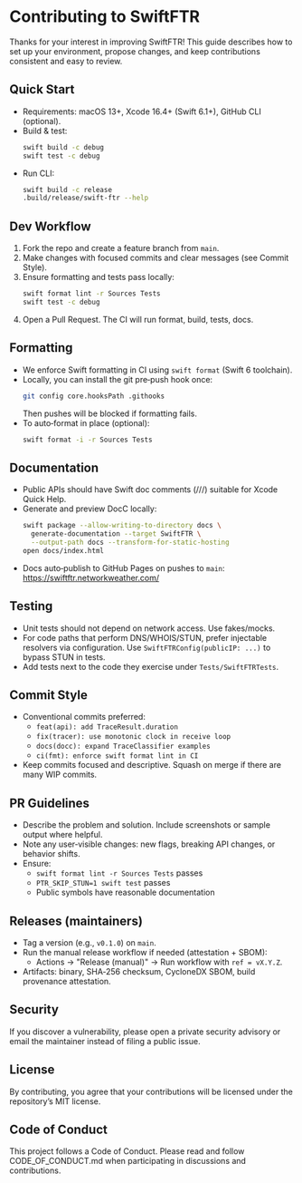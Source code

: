 # Contributing to SwiftFTR

Thanks for your interest in improving SwiftFTR! This guide describes how to set up your environment, propose changes, and keep contributions consistent and easy to review.

## Quick Start
- Requirements: macOS 13+, Xcode 16.4+ (Swift 6.1+), GitHub CLI (optional).
- Build & test:
  ```bash
  swift build -c debug
  swift test -c debug
  ```
- Run CLI:
  ```bash
  swift build -c release
  .build/release/swift-ftr --help
  ```

## Dev Workflow
1. Fork the repo and create a feature branch from `main`.
2. Make changes with focused commits and clear messages (see Commit Style).
3. Ensure formatting and tests pass locally:
   ```bash
   swift format lint -r Sources Tests
   swift test -c debug
   ```
4. Open a Pull Request. The CI will run format, build, tests, docs.

## Formatting
- We enforce Swift formatting in CI using `swift format` (Swift 6 toolchain).
- Locally, you can install the git pre‑push hook once:
  ```bash
  git config core.hooksPath .githooks
  ```
  Then pushes will be blocked if formatting fails.
- To auto‑format in place (optional):
  ```bash
  swift format -i -r Sources Tests
  ```

## Documentation
- Public APIs should have Swift doc comments (///) suitable for Xcode Quick Help.
- Generate and preview DocC locally:
  ```bash
  swift package --allow-writing-to-directory docs \
    generate-documentation --target SwiftFTR \
    --output-path docs --transform-for-static-hosting
  open docs/index.html
  ```
- Docs auto‑publish to GitHub Pages on pushes to `main`: https://swiftftr.networkweather.com/

## Testing
- Unit tests should not depend on network access. Use fakes/mocks.
- For code paths that perform DNS/WHOIS/STUN, prefer injectable resolvers via configuration. Use `SwiftFTRConfig(publicIP: ...)` to bypass STUN in tests.
- Add tests next to the code they exercise under `Tests/SwiftFTRTests`.

## Commit Style
- Conventional commits preferred:
  - `feat(api): add TraceResult.duration`
  - `fix(tracer): use monotonic clock in receive loop`
  - `docs(docc): expand TraceClassifier examples`
  - `ci(fmt): enforce swift format lint in CI`
- Keep commits focused and descriptive. Squash on merge if there are many WIP commits.

## PR Guidelines
- Describe the problem and solution. Include screenshots or sample output where helpful.
- Note any user‑visible changes: new flags, breaking API changes, or behavior shifts.
- Ensure:
  - `swift format lint -r Sources Tests` passes
  - `PTR_SKIP_STUN=1 swift test` passes
  - Public symbols have reasonable documentation

## Releases (maintainers)
- Tag a version (e.g., `v0.1.0`) on `main`.
- Run the manual release workflow if needed (attestation + SBOM):
  - Actions → "Release (manual)" → Run workflow with `ref = vX.Y.Z`.
- Artifacts: binary, SHA‑256 checksum, CycloneDX SBOM, build provenance attestation.

## Security
If you discover a vulnerability, please open a private security advisory or email the maintainer instead of filing a public issue.

## License
By contributing, you agree that your contributions will be licensed under the repository’s MIT license.

## Code of Conduct
This project follows a Code of Conduct. Please read and follow CODE_OF_CONDUCT.md when participating in discussions and contributions.
